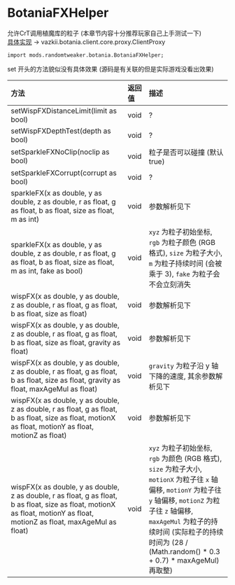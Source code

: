 # BotaniaFXHelper

允许CrT调用植魔库的粒子 (本章节内容十分推荐玩家自己上手测试一下)<br />
[具体实现](https://github.com/Vazkii/Botania/tree/1.12-final) ->
vazkii.botania.client.core.proxy.ClientProxy

```zenscript
import mods.randomtweaker.botania.BotaniaFXHelper;
```

set 开头的方法貌似没有具体效果 (源码是有关联的但是实际游戏没看出效果)

| 方法 | 返回值 | 描述 |
|:---- | :--- | :---- |
| setWispFXDistanceLimit(limit as bool) | void | ? |
| setWispFXDepthTest(depth as bool) | void | ? |
| setSparkleFXNoClip(noclip as bool) | void | 粒子是否可以碰撞 (默认 true) |
| setSparkleFXCorrupt(corrupt as bool) | void | ? |
| sparkleFX(x as double, y as double, z as double, r as float, g as float, b as float, size as float, m as int) | void | 参数解析见下 |
| sparkleFX(x as double, y as double, z as double, r as float, g as float, b as float, size as float, m as int, fake as bool) | void | `xyz` 为粒子初始坐标, `rgb` 为粒子颜色 (RGB 格式), `size` 为粒子大小, `m` 为粒子持续时间 (会被乘于 3), `fake` 为粒子会不会立刻消失 |
| wispFX(x as double, y as double, z as double, r as float, g as float, b as float, size as float) | void | 参数解析见下 |
| wispFX(x as double, y as double, z as double, r as float, g as float, b as float, size as float, gravity as float) | void | 参数解析见下 |
| wispFX(x as double, y as double, z as double, r as float, g as float, b as float, size as float, gravity as float, maxAgeMul as float) | void | `gravity` 为粒子沿 y 轴下降的速度, 其余参数解析见下 |
| wispFX(x as double, y as double, z as double, r as float, g as float, b as float, size as float, motionX as float, motionY as float, motionZ as float) | void | 参数解析见下 |
| wispFX(x as double, y as double, z as double, r as float, g as float, b as float, size as float, motionX as float, motionY as float, motionZ as float, maxAgeMul as float) | void | `xyz` 为粒子初始坐标, `rgb` 为颜色 (RGB 格式), `size` 为粒子大小, `motionX` 为粒子往 `x` 轴偏移, `motionY` 为粒子往 `y` 轴偏移, `motionZ` 为粒子往 `z` 轴偏移, `maxAgeMul` 为粒子的持续时间 (实际粒子的持续时间为 (28 / (Math.random() * 0.3 + 0.7) * maxAgeMul) 再取整) |
